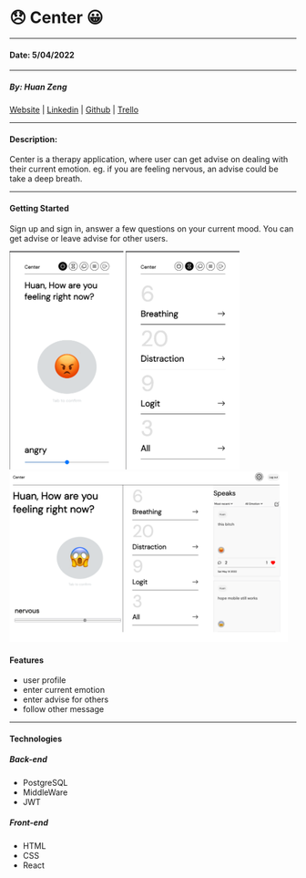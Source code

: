 # 😞 Center 😀

---

#### Date: 5/04/2022

---

##### By: Huan Zeng

[Website](https://center-mood-tracker.herokuapp.com) | [Linkedin](https://www.linkedin.com/in/huan-zeng/) | [Github](https://github.com/huan00/center_back) | [Trello](https://trello.com/b/cXQCzaWt/center)

---

#### Description:

Center is a therapy application, where user can get advise on dealing with their current emotion. eg. if you are feeling nervous, an advise could be take a deep breath.

---

#### Getting Started

Sign up and sign in, answer a few questions on your current mood. You can get advise or leave advise for other users.

<img src='src/assets/images/survey.png' width='200'>
<img src='src/assets/images/activity.png' width='200'>
<img src='src/assets/images/dashboard.png' height="300" >

#### Features

- user profile
- enter current emotion
- enter advise for others
- follow other message

---

#### Technologies

##### Back-end

- PostgreSQL
- MiddleWare
- JWT

##### Front-end

- HTML
- CSS
- React
